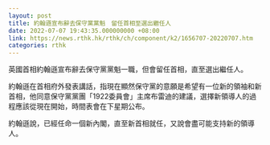 ```yaml
---
layout: post
title: 約翰遜宣布辭去保守黨黨魁　留任首相至選出繼任人
date: 2022-07-07 19:43:35.000000000 +08:00
link: https://news.rthk.hk/rthk/ch/component/k2/1656707-20220707.htm
categories: rthk
---
```


英國首相約翰遜宣布辭去保守黨黨魁一職，但會留任首相，直至選出繼任人。

約翰遜在首相府外發表講話，指現在顯然保守黨的意願是希望有一位新的領袖和新首相，他同意保守黨黨團「1922委員會」主席布雷迪的建議，選擇新領導人的過程應該從現在開始，時間表會在下星期公布。

約翰遜說，已經任命一個新內閣，直至新首相就任，又說會盡可能支持新的領導人。
